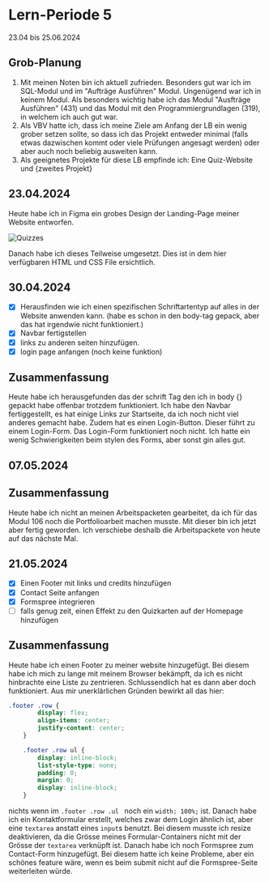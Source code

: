 # Lern-Periode 5

23.04 bis 25.06.2024

## Grob-Planung

1. Mit meinen Noten bin ich aktuell zufrieden. Besonders gut war ich im SQL-Modul und im "Aufträge Ausführen" Modul. Ungenügend war ich in keinem Modul. Als besonders wichtig habe ich das Modul "Ausfträge Ausführen" (431) und das Modul mit den Programmiergrundlagen (319), in welchem ich auch gut war.
2. Als VBV hatte ich, dass ich meine Ziele am Anfang der LB ein wenig grober setzen sollte, so dass ich das Projekt entweder minimal (falls etwas dazwischen kommt oder viele Prüfungen angesagt werden) oder aber auch noch beliebig ausweiten kann.
4. Als geeignetes Projekte für diese LB empfinde ich: Eine Quiz-Website und {zweites Projekt}

## 23.04.2024
Heute habe ich in Figma ein grobes Design der Landing-Page meiner Website entworfen.

![Quizzes](https://github.com/Becausnt/Lern-Periode-5/assets/142886938/827bb0ca-fdf6-4e90-a3fa-b92497e7b035)

Danach habe ich dieses Teilweise umgesetzt. Dies ist in dem hier verfügbaren HTML und CSS File ersichtlich.



## 30.04.2024

- [x] Herausfinden wie ich einen spezifischen Schriftartentyp auf alles in der Website anwenden kann. (habe es schon in den body-tag gepack, aber das hat irgendwie nicht funktioniert.)
- [x] Navbar fertigstellen
- [x] links zu anderen seiten hinzufügen.
- [x] login page anfangen (noch keine funktion)

## Zusammenfassung
Heute habe ich herausgefunden das der schrift Tag den ich in body {} gepackt habe offenbar trotzdem funktioniert. Ich habe den Navbar fertiggestellt, es hat einige Links zur Startseite, da ich noch nicht viel anderes gemacht habe. Zudem hat es einen Login-Button. Dieser führt zu einem Login-Form. Das Login-Form funktioniert noch nicht. Ich hatte ein wenig Schwierigkeiten beim stylen des Forms, aber sonst gin alles gut.

## 07.05.2024
## Zusammenfassung
Heute habe ich nicht an meinen Arbeitspacketen gearbeitet, da ich für das Modul 106 noch die Portfolioarbeit machen musste. Mit dieser bin ich jetzt aber fertig geworden. Ich verschiebe deshalb die Arbeitspackete von heute auf das nächste Mal.

## 21.05.2024
- [x] Einen Footer mit links und credits hinzufügen
- [x] Contact Seite anfangen
- [x] Formspree integrieren
- [ ] falls genug zeit, einen Effekt zu den Quizkarten auf der Homepage hinzufügen

## Zusammenfassung
Heute habe ich einen Footer zu meiner website hinzugefügt. Bei diesem habe ich mich zu lange mit meinem Browser bekämpft, da ich es nicht hinbrachte eine Liste zu zentrieren. Schlussendlich hat es dann aber doch funktioniert. Aus mir unerklärlichen Gründen bewirkt all das hier:
```CSS
.footer .row {
        display: flex;
        align-items: center;
        justify-content: center;
    }

    .footer .row ul {
        display: inline-block;
        list-style-type: none;
        padding: 0;
        margin: 0;
        display: inline-block;
    }
```
nichts wenn im `.footer .row .ul ` noch ein `width: 100%;` ist.
Danach habe ich ein Kontaktformular erstellt, welches zwar dem Login ähnlich ist, aber eine `textarea` anstatt eines `input`s benutzt. Bei diesem musste ich resize deaktivieren, da die Grösse meines Formular-Containers nicht mit der Grösse der `textarea` verknüpft ist. Danach habe ich noch Formspree zum Contact-Form hinzugefügt. Bei diesem hatte ich keine Probleme, aber ein schönes feature wäre, wenn es beim submit nicht auf die Formspree-Seite weiterleiten würde.
